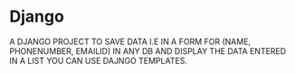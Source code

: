 # Django
A DJANGO PROJECT TO SAVE DATA I.E IN A FORM FOR (NAME, PHONENUMBER, EMAILID) IN ANY DB AND DISPLAY THE DATA ENTERED IN A LIST YOU CAN USE DAJNGO TEMPLATES.
